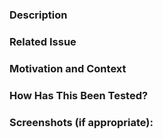 <!--- Provide a general summary of your changes in the Title above -->

<!--- Required --->
### Description
<!--- Describe your changes in detail -->

<!--- Required --->
### Related Issue
<!--- This project only accepts pull requests related to open issues -->
<!--- If suggesting a new feature or change, please discuss it in an issue first -->
<!--- If fixing a bug, there should be an issue describing it with steps to reproduce -->
<!--- Please link to the issue here: -->

<!--- Optional -->
### Motivation and Context
<!--- Why is this change required? What problem does it solve? -->
<!--- If it fixes an open issue, please link to the issue here. -->

<!--- Short -->
### How Has This Been Tested?
<!--- Please describe in detail how you tested your changes. -->
<!--- Include details of your testing environment, and the tests you ran to -->
<!--- see how your change affects other areas of the code, etc. -->

<!--- Optional -->
### Screenshots (if appropriate):
